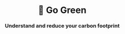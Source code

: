 <h1 align="center">🌱 Go Green</h1>
<h3 align="center">Understand and reduce your carbon footprint</h3>

